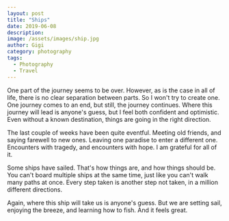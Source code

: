 ```yaml
---
layout: post
title: "Ships"
date: 2019-06-08
description:
image: /assets/images/ship.jpg
author: Gigi
category: photography
tags:
  - Photography
  - Travel
---
```


One part of the journey seems to be over. However, as is the case in all of
life, there is no clear separation between parts. So I won't try to create one.
One journey comes to an end, but still, the journey continues. Where this
journey will lead is anyone's guess, but I feel both confident and optimistic.
Even without a known destination, things are going in the right direction.

The last couple of weeks have been quite eventful. Meeting old friends, and
saying farewell to new ones. Leaving one paradise to enter a different one.
Encounters with tragedy, and encounters with hope. I am grateful for all of it.

Some ships have sailed. That's how things are, and how things should be. You
can't board multiple ships at the same time, just like you can't walk many paths
at once. Every step taken is another step not taken, in a million different
directions.

Again, where this ship will take us is anyone's guess. But we are setting sail,
enjoying the breeze, and learning how to fish. And it feels great.
